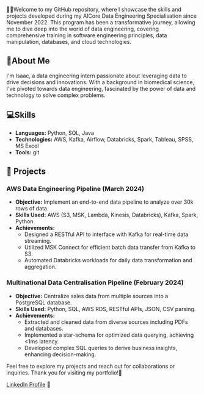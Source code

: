 
👋👋Welcome to my GitHub repository, where I showcase the skills and projects developed during my AICore Data Engineering Specialisation since November 2022. This program has been a transformative journey, allowing me to dive deep into the world of data engineering, covering comprehensive training in software engineering principles, data manipulation, databases, and cloud technologies.

## 🧍About Me 
I'm Isaac, a data engineering intern passionate about leveraging data to drive decisions and innovations. With a background in biomedical science, I've pivoted towards data engineering, fascinated by the power of data and technology to solve complex problems.

## 💻Skills
- **Languages:** Python, SQL, Java
- **Technologies:** AWS, Kafka, Airflow, Databricks, Spark, Tableau, SPSS, MS Excel
- **Tools:** git

  
## 📖 Projects
### AWS Data Engineering Pipeline (March 2024)
- **Objective:** Implement an end-to-end data pipeline to analyze over 30k rows of data.
- **Skills Used:** AWS (S3, MSK, Lambda, Kinesis, Databricks), Kafka, Spark, Python.
- **Achievements:**
  - Designed a RESTful API to interface with Kafka for real-time data streaming.
  - Utilized MSK Connect for efficient batch data transfer from Kafka to S3.
  - Automated Databricks workloads for daily data transformation and aggregation.

### Multinational Data Centralisation Pipeline (February 2024)
- **Objective:** Centralize sales data from multiple sources into a PostgreSQL database.
- **Skills Used:** Python, SQL, AWS RDS, RESTful APIs, JSON, CSV parsing.
- **Achievements:**
  - Extracted and cleaned data from diverse sources including PDFs and databases.
  - Implemented a star-schema for optimized data querying, achieving <1ms latency.
  - Developed complex SQL queries to derive business insights, enhancing decision-making.
    
Feel free to explore my projects and reach out for collaborations or inquiries. Thank you for visiting my portfolio!🙂

[LinkedIn Profile](https://linkedin.com/in/isaac-hall-75164a160) 🔗
